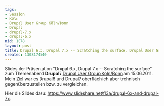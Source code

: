 ```yaml
---
tags:
- Session
- Köln
- Drupal User Group Köln/Bonn
- Drupal
- drupal-7.x
- drupal-6.x
nid: 1078
layout: post
title: Drupal 6.x, Drupal 7.x -- Scratching the surface, Drupal User Group Köln/Bonn
created: 1308174540
---
```

Slides der Präsentation "Drupal 6.x, Drupal 7.x -- Scratching the surface" 
zum Themenabend **Drupal7** 
<a href="http://groups.drupal.org/köln-bonn">Drupal User Group Köln/Bonn</a>
am 15.06.2011. 
Mein Ziel war es Drupal6 und Drupal7 oberflächlich 
aber technisch gegenüberzustellen bzw. zu vergleichen. 

Hier die Slides dazu: <https://www.slideshare.net/fl3a/drupal-6x-and-drupal-7x>.
